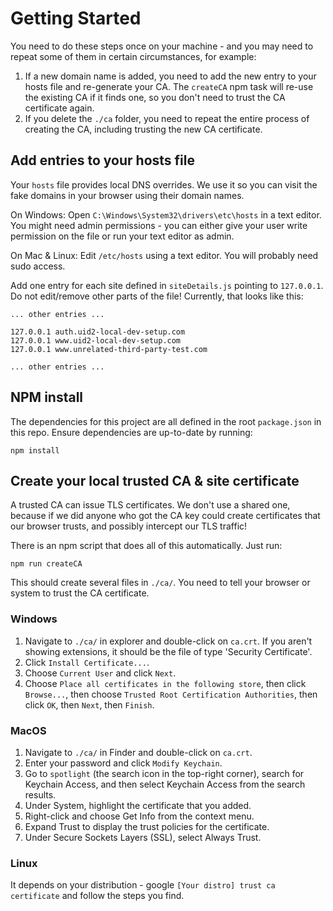 # Getting Started

You need to do these steps once on your machine - and you may need to repeat some of them in certain circumstances, for example:

1. If a new domain name is added, you need to add the new entry to your hosts file and re-generate your CA. The `createCA` npm task will re-use the existing CA if it finds one, so you don't need to trust the CA certificate again.
2. If you delete the `./ca` folder, you need to repeat the entire process of creating the CA, including trusting the new CA certificate.

## Add entries to your hosts file

Your `hosts` file provides local DNS overrides. We use it so you can visit the fake domains in your browser using their domain names.

On Windows:
Open `C:\Windows\System32\drivers\etc\hosts` in a text editor. You might need admin permissions - you can either give your user write permission on the file or run your text editor as admin.

On Mac & Linux:
Edit `/etc/hosts` using a text editor. You will probably need sudo access.

Add one entry for each site defined in `siteDetails.js` pointing to `127.0.0.1`. Do not edit/remove other parts of the file! Currently, that looks like this:

```
... other entries ...

127.0.0.1 auth.uid2-local-dev-setup.com
127.0.0.1 www.uid2-local-dev-setup.com
127.0.0.1 www.unrelated-third-party-test.com

... other entries ...
```

## NPM install

The dependencies for this project are all defined in the root `package.json` in this repo. Ensure dependencies are up-to-date by running:

`npm install`

## Create your local trusted CA & site certificate

A trusted CA can issue TLS certificates. We don't use a shared one, because if we did anyone who got the CA key could create certificates that our browser trusts, and possibly intercept our TLS traffic!

There is an npm script that does all of this automatically. Just run:

`npm run createCA`

This should create several files in `./ca/`. You need to tell your browser or system to trust the CA certificate.

### Windows

1. Navigate to `./ca/` in explorer and double-click on `ca.crt`. If you aren't showing extensions, it should be the file of type 'Security Certificate'.
2. Click `Install Certificate...`.
3. Choose `Current User` and click `Next`.
4. Choose `Place all certificates in the following store`, then click `Browse...`, then choose `Trusted Root Certification Authorities`, then click `OK`, then `Next`, then `Finish`.

### MacOS

1. Navigate to `./ca/` in Finder and double-click on `ca.crt`.
2. Enter your password and click `Modify Keychain`.
3. Go to `spotlight` (the search icon in the top-right corner), search for Keychain Access, and then select Keychain Access from the search results.
4. Under System, highlight the certificate that you added.
5. Right-click and choose Get Info from the context menu.
6. Expand Trust to display the trust policies for the certificate.
7. Under Secure Sockets Layers (SSL), select Always Trust.

### Linux

It depends on your distribution - google `[Your distro] trust ca certificate` and follow the steps you find.

